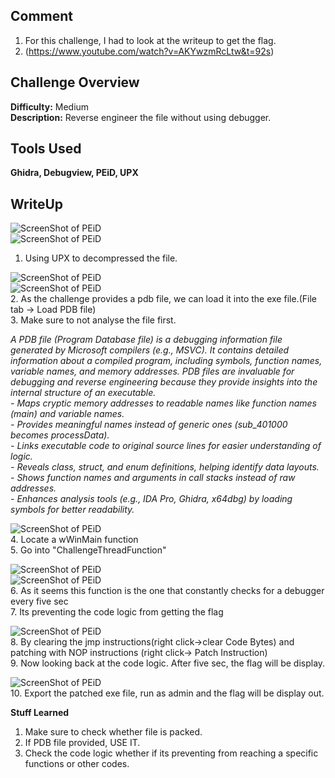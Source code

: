 ## Comment
1. For this challenge, I had to look at the writeup to get the flag.  
2. (https://www.youtube.com/watch?v=AKYwzmRcLtw&t=92s)  

## Challenge Overview
**Difficulty:** Medium  
**Description:** Reverse engineer the file without using debugger. 
## Tools Used
**Ghidra, Debugview, PEiD, UPX**  
## WriteUp
![ScreenShot of PEiD](https://imgur.com/LZzDki1.png)  
![ScreenShot of PEiD](https://imgur.com/PD1hwHj.png)
1. Using UPX to decompressed the file.

![ScreenShot of PEiD](https://imgur.com/VjiAqbL.png)  
![ScreenShot of PEiD](https://imgur.com/C2kTApa.png)  
2. As the challenge provides a pdb file, we can load it into the exe file.(File tab -> Load PDB file)   
3. Make sure to not analyse the file first.  

*A PDB file (Program Database file) is a debugging information file generated by Microsoft compilers (e.g., MSVC). It contains detailed information about a compiled program, including symbols, function names, variable names, and memory addresses. PDB files are invaluable for debugging and reverse engineering because they provide insights into the internal structure of an executable.*  
*- Maps cryptic memory addresses to readable names like function names (main) and variable names.*  
*- Provides meaningful names instead of generic ones (sub_401000 becomes processData).*  
*- Links executable code to original source lines for easier understanding of logic.*  
*- Reveals class, struct, and enum definitions, helping identify data layouts.*  
*- Shows function names and arguments in call stacks instead of raw addresses.*  
*- Enhances analysis tools (e.g., IDA Pro, Ghidra, x64dbg) by loading symbols for better readability.*  

![ScreenShot of PEiD](https://imgur.com/3ZVx3dQ.png)  
4. Locate a wWinMain function  
5. Go into "ChallengeThreadFunction"  

![ScreenShot of PEiD](https://imgur.com/JYdZNVS.png)  
![ScreenShot of PEiD](https://imgur.com/a1QeYPD.png)  
6. As it seems this function is the one that constantly checks for a debugger every five sec  
7. Its preventing the code logic from getting the flag  

![ScreenShot of PEiD](https://imgur.com/Cfl6Kf9.png)  
8. By clearing the jmp instructions(right click->clear Code Bytes) and patching with NOP instructions (right click-> Patch Instruction)  
9. Now looking back at the code logic. After five sec, the flag will be display.  

![ScreenShot of PEiD](https://imgur.com/WOaO61e.png)  
10. Export the patched exe file, run as admin and the flag will be display out.  

**Stuff Learned**  
1. Make sure to check whether file is packed.  
2. If PDB file provided, USE IT.  
3. Check the code logic whether if its preventing from reaching a specific functions or other codes.    






